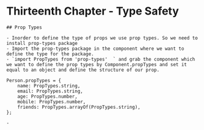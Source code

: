 # Thirteenth Chapter - Type Safety

    ## Prop Types

    - Inorder to define the type of props we use prop types. So we need to install prop-types package
    - Import the prop-types package in the component where we want to define the type for the package.
    - `import PropTypes from 'prop-types'  ` and grab the component which we want to define the prop types by Component.propTypes and set it equal to an object and define the structure of our prop.

    Person.propTypes = {
        name: PropTypes.string,
        email: PropTypes.string,
        age: PropTypes.number,
        mobile: PropTypes.number,
        friends: PropTypes.arrayOf(PropTypes.string),
    };

    -
